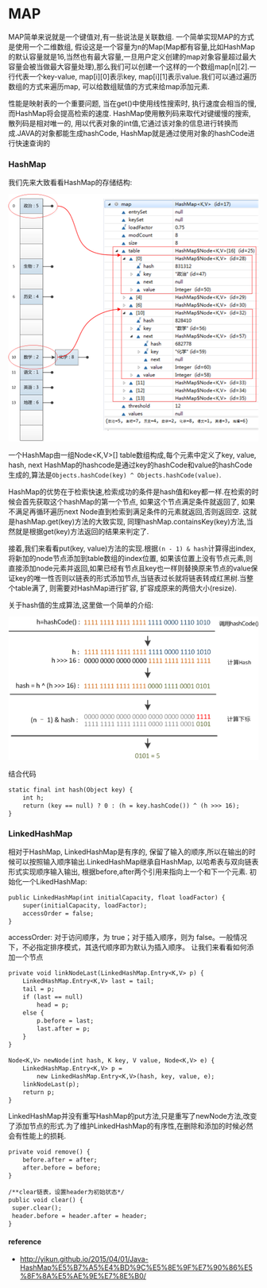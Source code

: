 # MAP

MAP简单来说就是一个键值对,有一些说法是关联数组. 一个简单实现MAP的方式是使用一个二维数组, 假设这是一个容量为n的Map(Map都有容量,比如HashMap的默认容量就是16,当然也有最大容量,一旦用户定义创建的map对象容量超过最大容量会被当做最大容量处理),那么我们可以创建一个这样的一个数组map[n][2].一行代表一个key-value, map[i][0]表示key, map[i][1]表示value.我们可以通过遍历数组的方式来遍历map, 可以给数组赋值的方式来给map添加元素.

性能是映射表的一个重要问题, 当在get()中使用线性搜索时, 执行速度会相当的慢, 而HashMap将会提高检索的速度. HashMap使用散列码来取代对键缓慢的搜索, 散列码是相对唯一的, 用以代表对象的int值,它通过该对象的信息进行转换而成.JAVA的对象都能生成hashCode, HashMap就是通过使用对象的hashCode进行快速查询的

### HashMap

我们先来大致看看HashMap的存储结构:

![HashMap结构](assets/images/hashMap.png)

一个HashMap由一组Node<K,V>[] table数组构成,每个元素中定义了key, value, hash, next
HashMap的hashcode是通过key的hashCode和value的hashCode生成的,算法是`Objects.hashCode(key) ^ Objects.hashCode(value)`.

HashMap的优势在于检索快速,检索成功的条件是hash值和key都一样.在检索的时候会首先获取这个hashMap的第一个节点, 如果这个节点满足条件就返回了, 如果不满足再循环遍历next Node直到检索到满足条件的元素就返回,否则返回空. 这就是hashMap.get(key)方法的大致实现, 同理hashMap.containsKey(key)方法,当然就是根据get(key)方法返回的结果来判定了.

接着,我们来看看put(key, value)方法的实现.根据`(n - 1) & hash`计算得出index,将新加的node节点添加到table数组的index位置, 如果该位置上没有节点元素,则直接添加node元素并返回,如果已经有节点且key也一样则替换原来节点的value保证key的唯一性否则以链表的形式添加节点,当链表过长就将链表转成红黑树.当整个table满了, 则需要对HashMap进行扩容, 扩容成原来的两倍大小(resize).

关于hash值的生成算法,这里做一个简单的介绍:

![Hash生成算法](assets/images/gen-hash-map-hash.png)

结合代码
```
static final int hash(Object key) {
    int h;
    return (key == null) ? 0 : (h = key.hashCode()) ^ (h >>> 16);
}
```


### LinkedHashMap

相对于HashMap, LinkedHashMap是有序的, 保留了输入的顺序,所以在输出的时候可以按照输入顺序输出.LinkedHashMap继承自HashMap, 以哈希表与双向链表形式实现顺序输入输出, 根据before,after两个引用来指向上一个和下一个元素.
初始化一个LikedHashMap:
```
public LinkedHashMap(int initialCapacity, float loadFactor) {
    super(initialCapacity, loadFactor);
    accessOrder = false;
}
```
accessOrder: 对于访问顺序，为 true；对于插入顺序，则为 false。一般情况下，不必指定排序模式，其迭代顺序即为默认为插入顺序。
让我们来看看如何添加一个节点

```
private void linkNodeLast(LinkedHashMap.Entry<K,V> p) {
    LinkedHashMap.Entry<K,V> last = tail;
    tail = p;
    if (last == null)
        head = p;
    else {
        p.before = last;
        last.after = p;
    }
}

Node<K,V> newNode(int hash, K key, V value, Node<K,V> e) {
    LinkedHashMap.Entry<K,V> p =
        new LinkedHashMap.Entry<K,V>(hash, key, value, e);
    linkNodeLast(p);
    return p;
}
```
LinkedHashMap并没有重写HashMap的put方法,只是重写了newNode方法,改变了添加节点的形式.为了维护LinkedHashMap的有序性,在删除和添加的时候必然会有性能上的损耗.
```
private void remove() {
    before.after = after;
    after.before = before;
}

/**clear链表，设置header为初始状态*/
public void clear() {
 super.clear();
 header.before = header.after = header;
}
```

#### reference

* http://yikun.github.io/2015/04/01/Java-HashMap%E5%B7%A5%E4%BD%9C%E5%8E%9F%E7%90%86%E5%8F%8A%E5%AE%9E%E7%8E%B0/